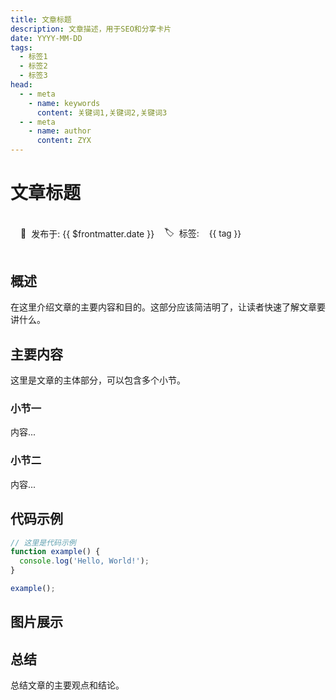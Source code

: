 ```yaml
---
title: 文章标题
description: 文章描述，用于SEO和分享卡片
date: YYYY-MM-DD
tags:
  - 标签1
  - 标签2
  - 标签3
head:
  - - meta
    - name: keywords
      content: 关键词1,关键词2,关键词3
  - - meta
    - name: author
      content: ZYX
---
```


# 文章标题

<div class="article-meta">
  <div class="meta-item">
    <span class="meta-icon">📅</span>
    <span class="meta-text">发布于: {{ $frontmatter.date }}</span>
  </div>
  <div class="meta-item">
    <span class="meta-icon">🏷️</span>
    <span class="meta-text">
      标签: 
      <span 
        v-for="tag in $frontmatter.tags" 
        :key="tag" 
        class="article-tag"
      >{{ tag }}</span>
    </span>
  </div>
</div>

## 概述

在这里介绍文章的主要内容和目的。这部分应该简洁明了，让读者快速了解文章要讲什么。

## 主要内容

这里是文章的主体部分，可以包含多个小节。

### 小节一

内容...

### 小节二

内容...

## 代码示例

```js
// 这里是代码示例
function example() {
  console.log('Hello, World!');
}

example();
```

## 图片展示

<!-- 
实际使用时请替换为真实图片路径
![图片描述](/path/to/image.jpg)
-->

## 总结

总结文章的主要观点和结论。

<ArticleFooter />

<style scoped>
.article-meta {
  display: flex;
  flex-wrap: wrap;
  gap: 1rem;
  margin-bottom: 2rem;
  padding: 1rem;
  border-radius: 8px;
  background-color: var(--vp-c-bg-soft);
}

.meta-item {
  display: flex;
  align-items: center;
}

.meta-icon {
  margin-right: 0.5rem;
}

.article-tag {
  display: inline-block;
  padding: 0.2rem 0.5rem;
  margin: 0 0.25rem;
  border-radius: 4px;
  font-size: 0.85rem;
  background-color: var(--vp-c-brand-dimm);
  color: var(--vp-c-brand-dark);
}
</style> 